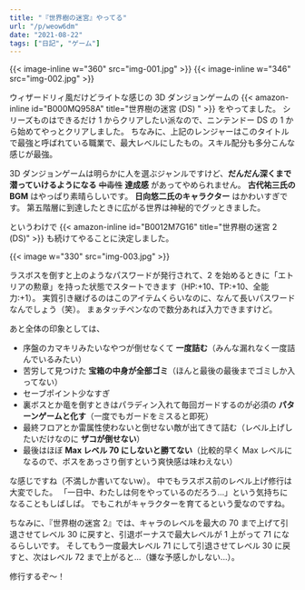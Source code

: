 ```yaml
---
title: "『世界樹の迷宮』やってる"
url: "/p/weow6dm"
date: "2021-08-22"
tags: ["日記", "ゲーム"]
---
```


{{< image-inline w="360" src="img-001.jpg" >}}
{{< image-inline w="346" src="img-002.jpg" >}}

ウィザードリィ風だけどライトな感じの 3D ダンジョンゲームの {{< amazon-inline id="B000MQ958A" title="世界樹の迷宮 (DS) " >}} をやってました。
シリーズものはできるだけ 1 からクリアしたい派なので、ニンテンドー DS の 1 から始めてやっとクリアしました。
ちなみに、上記のレンジャーはこのタイトルで最強と呼ばれている職業で、最大レベルにしたもの。スキル配分も多分こんな感じが最強。

3D ダンジョンゲームは明らかに人を選ぶジャンルですけど、__だんだん深くまで潜っていけるようになる__ <s>中毒性</s> __達成感__ があってやめられません。
__古代祐三氏の BGM__ はやっぱり素晴らしいです。
__日向悠二氏のキャラクター__ はかわいすぎです。
第五階層に到達したときに広がる世界は神秘的でグッときました。

というわけで {{< amazon-inline id="B0012M7G16" title="世界樹の迷宮 2 (DS)" >}} も続けてやることに決定しました。

{{< image w="330" src="img-003.jpg" >}}

ラスボスを倒すと上のようなパスワードが発行されて、2 を始めるときに「エトリアの勲章」を持った状態でスタートできます（HP:+10、TP:+10、全能力:+1）。
実質引き継げるのはこのアイテムくらいなのに、なんて長いパスワードなんでしょう（笑）。
まぁタッチペンなので数分あれば入力できますけど。

あと全体の印象としては、

* 序盤のカマキリみたいなやつが倒せなくて __一度詰む__（みんな漏れなく一度詰んでいるみたい）
* 苦労して見つけた __宝箱の中身が全部ゴミ__（ほんと最後の最後までゴミしか入ってない）
* セーブポイント少なすぎ
* 裏ボスとか竜を倒すときはパラディン入れて毎回ガードするのが必須の __パターンゲームと化す__（一度でもガードをミスると即死）
* 最終フロアとか雷属性使わないと倒せない敵が出てきて詰む（レベル上げしたいだけなのに __ザコが倒せない__）
* 最後はほぼ __Max レベル 70 にしないと勝てない__（比較的早く Max レベルになるので、ボスをあっさり倒すという爽快感は味わえない）

な感じですね（不満しか書いてないw）。
中でもラスボス前のレベル上げ修行は大変でした。
「一日中、わたしは何をやっているのだろう...」という気持ちになることもしばしば。
でもこれがキャラクターを育てるという愛なのですね。

ちなみに、『世界樹の迷宮 2』では、キャラのレベルを最大の 70 まで上げて引退させてレベル 30 に戻すと、引退ボーナスで最大レベルが 1 上がって 71 になるらしいです。
そしてもう一度最大レベル 71 にして引退させてレベル 30 に戻すと、次はレベル 72 まで上がると...（嫌な予感しかしない...）。

修行するぞ〜！

